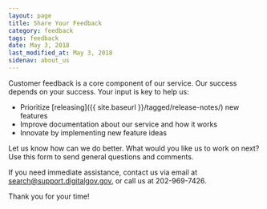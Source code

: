 ```yaml
---
layout: page
title: Share Your Feedback
category: feedback
tags: feedback
date: May 3, 2018
last_modified_at: May 3, 2018
sidenav: about_us
---
```


Customer feedback is a core component of our service. Our success depends on your success. Your input is key to help us:

* Prioritize [releasing]({{ site.baseurl }}/tagged/release-notes/) new features
* Improve documentation about our service and how it works
* Innovate by implementing new feature ideas

Let us know how can we do better. What would you like us to work on next? Use this form to send general questions and comments.

If you need immediate assistance, contact us via email at search@support.digitalgov.gov, or call us at 202-969-7426.

Thank you for your time!

<br />

<script src="https://touchpoints.app.cloud.gov/touchpoints/e3fc260e.js" async></script><div id="touchpoints-feedback-survey"></div>